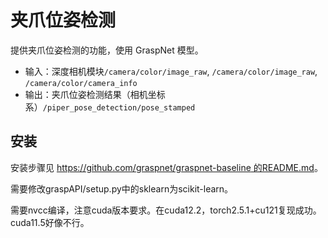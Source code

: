 # 夹爪位姿检测

提供夹爪位姿检测的功能，使用 GraspNet 模型。

* 输入：深度相机模块`/camera/color/image_raw`, `/camera/color/image_raw`, `/camera/color/camera_info`
* 输出：夹爪位姿检测结果（相机坐标系）`/piper_pose_detection/pose_stamped`

## 安装

安装步骤见 [https://github.com/graspnet/graspnet-baseline 的README.md](https://github.com/graspnet/graspnet-baseline/blob/main/README.md)。

需要修改graspAPI/setup.py中的sklearn为scikit-learn。

需要nvcc编译，注意cuda版本要求。在cuda12.2，torch2.5.1+cu121复现成功。cuda11.5好像不行。

